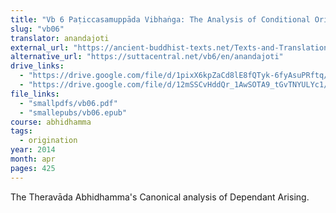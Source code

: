 ```yaml
---
title: "Vb 6 Paṭiccasamuppāda Vibhaṅga: The Analysis of Conditional Origination"
slug: "vb06"
translator: anandajoti
external_url: "https://ancient-buddhist-texts.net/Texts-and-Translations/Paticcasamuppadavibhanga/index.htm"
alternative_url: "https://suttacentral.net/vb6/en/anandajoti"
drive_links:
  - "https://drive.google.com/file/d/1pixX6kpZaCd8lE8fQTyk-6fyAsuPRftq/view?usp=drivesdk"
  - "https://drive.google.com/file/d/12mSSCvHddQr_1AwSOTA9_tGvTNYULYc1/view?usp=drivesdk"
file_links:
  - "smallpdfs/vb06.pdf"
  - "smallepubs/vb06.epub"
course: abhidhamma
tags:
  - origination
year: 2014
month: apr
pages: 425
---
```


The Theravāda Abhidhamma's Canonical analysis of Dependant Arising.

